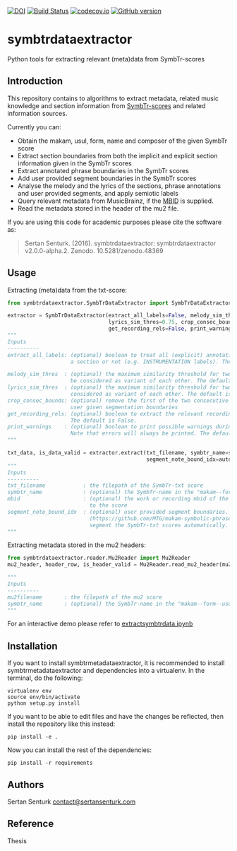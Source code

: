 [![DOI](https://zenodo.org/badge/21104/sertansenturk/symbtrdataextractor.svg)](https://zenodo.org/badge/latestdoi/21104/sertansenturk/symbtrdataextractor) [![Build Status](https://travis-ci.org/sertansenturk/symbtrdataextractor.svg?branch=master)](https://travis-ci.org/sertansenturk/symbtrdataextractor) [![codecov.io](https://codecov.io/github/sertansenturk/symbtrdataextractor/coverage.svg?branch=master)](https://codecov.io/github/sertansenturk/symbtrdataextractor?branch=master) [![GitHub version](https://badge.fury.io/gh/sertansenturk%2Fsymbtrdataextractor.svg)](https://badge.fury.io/gh/sertansenturk%2Fsymbtrdataextractor)

symbtrdataextractor
===========
Python tools for extracting relevant (meta)data from SymbTr-scores

Introduction
------------

This repository contains to algorithms to extract metadata, related music knowledge and section information from [SymbTr-scores](https://github.com/MTG/SymbTr) and related information sources. 

Currently you can:
- Obtain the makam, usul, form, name and composer of the given SymbTr score
- Extract section boundaries from both the implicit and explicit section information given in the SymbTr scores
- Extract annotated phrase boundaries in the SymbTr scores
- Add user provided segment boundaries in the SymbTr scores
- Analyse the melody and the lyrics of the sections, phrase annotations and user provided segments, and apply semiotic labels
- Query relevant metadata from MusicBrainz, if the [MBID](https://musicbrainz.org/doc/MusicBrainz_Identifier) is supplied.
- Read the metadata stored in the header of the mu2 file.

If you are using this code for academic purposes please cite the software as:

> Sertan Senturk. (2016). symbtrdataextractor: symbtrdataextractor v2.0.0-alpha.2. Zenodo. 10.5281/zenodo.48369

Usage
----------
Extracting (meta)data from the txt-score:

```python
from symbtrdataextractor.SymbTrDataExtractor import SymbTrDataExtractor

extractor = SymbTrDataExtractor(extract_all_labels=False, melody_sim_thres=0.75, 
                                lyrics_sim_thres=0.75, crop_consec_bounds=True,
                                get_recording_rels=False, print_warnings=True)
"""
Inputs
----------
extract_all_labels: (optional) boolean to treat all (explicit) annotations in the lyrics as 
                    a section or not (e.g. INSTRUMENTATION labels). The default is False.

melody_sim_thres  : (optional) the maximum similarity threshold for two melodic stuctures to 
                    be considered as variant of each other. The default is 0.75.
lyrics_sim_thres  : (optional) the maximum similarity threshold for two lyric stuctures to be 
                    considered as variant of each other. The default is 0.75.
crop_consec_bounds: (optional) remove the first of the two consecutive boundaries inside the
                    user given segmentation boundaries
get_recording_rels: (optional) boolean to extract the relevant recording relations from MusicBrainz.
                    The default is False.
print_warnings    : (optional) boolean to print possible warnings during reading the scores. 
                    Note that errors will always be printed. The default is True
"""

txt_data, is_data_valid = extractor.extract(txt_filename, symbtr_name=scorename, mbid=mbid, 
                                            segment_note_bound_idx=auto_seg_bounds)
"""
Inputs
----------
txt_filename            : the filepath of the SymbTr-txt score
symbtr_name             : (optional) the SymbTr-name in the "makam--form--usul--name--composer" format.
mbid                    : (optional) the work or recording mbid of the composition/performance related 
                          to the score
segment_note_bound_idx  : (optional) user provided segment boundaries. makam-symbolic-phrase-segmentation
                          (https://github.com/MTG/makam-symbolic-phrase-segmentation) can be used to 
                          segment the SymbTr-txt scores automatically.
"""
```

Extracting metadata stored in the mu2 headers: 
```python
from symbtrdataextractor.reader.Mu2Reader import Mu2Reader
mu2_header, header_row, is_header_valid = Mu2Reader.read_mu2_header(mu2_filename, symbtr_name=scorename)

"""
Inputs
----------
mu2filename       : the filepath of the mu2 score
symbtr_name       : (optional) the SymbTr-name in the "makam--form--usul--name--composer" format.
"""
```

For an interactive demo please refer to [extractsymbtrdata.ipynb](https://github.com/sertansenturk/symbtrdataextractor/blob/master/extractsymbtrdata.ipynb)

Installation
----------

If you want to install symbtrmetadataextractor, it is recommended to install symbtrmetadataextractor and dependencies into a virtualenv. In the terminal, do the following:

    virtualenv env
    source env/bin/activate
    python setup.py install

If you want to be able to edit files and have the changes be reflected, then
install the repository like this instead:

    pip install -e .

Now you can install the rest of the dependencies:

    pip install -r requirements

Authors
-------
Sertan Senturk
contact@sertansenturk.com

Reference
-------
Thesis
